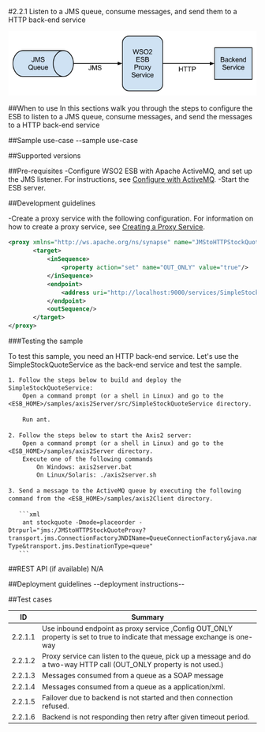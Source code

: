 #2.2.1  Listen to a JMS queue, consume messages, and send them to a HTTP back-end service

![EI as JMS consumer](images/JMS-Consumer.png)

##When to use
In this sections walk you through the steps to configure the ESB to listen to a JMS queue, consume messages, and send the messages to a HTTP back­-end service

##Sample use-case
--sample use-case

##Supported versions

##Pre-requisites
    -Configure WSO2 ESB with Apache ActiveMQ, and set up the JMS listener. For instructions, see [Configure with ActiveMQ](https://docs.wso2.com/display/ESB500/Configure+with+ActiveMQ).
    -Start the ESB server.

##Development guidelines

-Create a proxy service with the following configuration. For information on how to create a proxy service, see [Creating a Proxy Service](https://docs.wso2.com/display/ESB500/Adding+a+Proxy+Service).

```xml
<proxy xmlns="http://ws.apache.org/ns/synapse" name="JMStoHTTPStockQuoteProxy" transports="jms">
       <target>
           <inSequence>
               <property action="set" name="OUT_ONLY" value="true"/>
           </inSequence>
           <endpoint>
               <address uri="http://localhost:9000/services/SimpleStockQuoteService"/>
           </endpoint>
           <outSequence/>
       </target>
</proxy>
```

###Testing the sample

To test this sample, you need an HTTP back-end service. Let's use the SimpleStockQuoteService as the back-end service and test the sample.

    1. Follow the steps below to build and deploy the SimpleStockQuoteService:
        Open a command prompt (or a shell in Linux) and go to the <ESB_HOME>/samples/axis2Server/src/SimpleStockQuoteService directory.

        Run ant.

    2. Follow the steps below to start the Axis2 server:
        Open a command prompt (or a shell in Linux) and go to the <ESB_HOME>/samples/axis2Server directory.
        Execute one of the following commands
            On Windows: axis2server.bat
            On Linux/Solaris: ./axis2server.sh

    3. Send a message to the ActiveMQ queue by executing the following command from the <ESB_HOME>/samples/axis2Client directory.

       ```xml
        ant stockquote -Dmode=placeorder -Dtrpurl="jms:/JMStoHTTPStockQuoteProxy?transport.jms.ConnectionFactoryJNDIName=QueueConnectionFactory&java.naming.factory.initial=org.apache.activemq.jndi.ActiveMQInitialContextFactory&java.naming.provider.url=tcp://localhost:61616&transport.jms.ContentTypeProperty=Content-Type&transport.jms.DestinationType=queue"
       ```

##REST API (if available)
N/A

##Deployment guidelines
--deployment instructions--

##Test cases

| ID | Summary |
| ------------- | ------------- |
| 2.2.1.1  | Use inbound endpoint as proxy service ,Config OUT_ONLY property is set to true to indicate that message exchange is one-way    |
| 2.2.1.2  | Proxy service can listen to the queue, pick up a message and do a two-way HTTP call (OUT_ONLY property is not used.)       |
| 2.2.1.3  | Messages consumed from a queue as a SOAP message    |
| 2.2.1.4  | Messages consumed from a queue as a application/xml.       |
| 2.2.1.5  | Failover due to backend is not started and then connection refused.     |
| 2.2.1.6  | Backend is not responding then retry after given timeout period.       |